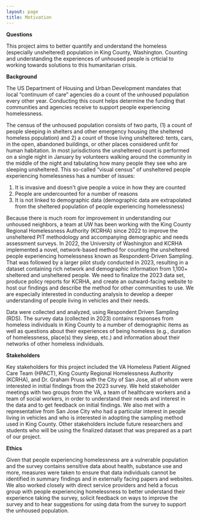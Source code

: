 ```yaml
---
layout: page
title: Motivation
---
```


**Questions**

This project aims to better quantify and understand the homeless (especially unsheltered) population in King County, Washington. Counting and understanding the experiences of unhoused people is crticial to working towards solutions to this humanitarian crisis. 

**Background**

The US Department of Housing and Urban Development mandates that local “continuum of care” agencies do a count of the unhoused population every other year. Conducting this count helps determine the funding that communities and agencies receive to support people experiencing homelessness.

The census of the unhoused population consists of two parts, (1) a count of people sleeping in shelters and other emergency housing (the sheltered homeless population) and 2) a count of those living unsheltered: tents, cars, in the open, abandoned buildings, or other places considered unfit for human habitation. In most jurisdictions the unsheltered count is performed on a single night in January by volunteers walking around the community in the middle of the night and tabulating how many people they see who are sleeping unsheltered. This so-called “visual census” of unsheltered people experiencing homelessness has a number of issues:

1) It is invasive and doesn't give people a voice in how they are counted <br>
2) People are undercounted for a number of reasons <br>
3) It is not linked to demographic data (demographic data are extrapolated from the sheltered population of people experiencing homelessness)

Because there is much room for improvement in understanding our unhoused neighbors, a team at UW has been working with the King County Regional Homelessness Authority (KCRHA) since 2022 to improve the unsheltered PIT methodology and accompanying demographic and needs assessment surveys. In 2022, the University of Washington and KCRHA implemented a novel, network-based method for counting the unsheltered people experiencing homelessness known as Respondent-Driven Sampling. That was followed by a larger pilot study conducted in 2023, resulting in a dataset containing rich network and demographic information from 1,100+ sheltered and unsheltered people. We need to finalize the 2023 data set, produce policy reports for KCRHA, and create an outward-facing website to host our findings and describe the method for other communities to use. We are especially interested in conducting analysis to develop a deeper understanding of people living in vehicles and their needs.

Data were collected and analyzed, using Respondent Driven Sampling (RDS). The survey data (collected in 2023) contains responses from homeless individuals in King County to a number of demographic items as well as questions about their experiences of being homeless (e.g., duration of homelessness, place(s) they sleep, etc.) and information about their networks of other homeless individuals.

**Stakeholders**

Key stakeholders for this project included the VA Homeless Patient Aligned Care Team (HPACT), King County Regional Homelessness Authority (KCRHA), and Dr. Graham Pruss with the City of San Jose, all of whom were interested in initial findings from the 2023 survey. We held stakeholder meetings with two groups from the VA, a team of healthcare workers and a team of social workers, in order to understand their needs and interest in the data and to get feedback on initial findings. We also met with a representative from San Jose City who had a particular interest in people living in vehicles and who is interested in adopting the sampling method used in King County. Other stakeholders include future researchers and students who will be using the finalized dataset that was prepared as a part of our project.

**Ethics**

Given that people experiencing homelessness are a vulnerable population and the survey contains sensitive data about health, substance use and more, measures were taken to ensure that data individuals cannot be identified in summary findings and in externally facing papers and websites. We also worked closely with direct service providers and held a focus group with people experiencing homelessness to better understand their experience taking the survey, solicit feedback on ways to improve the survey and to hear suggestions for using data from the survey to support the unhoused population.
